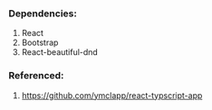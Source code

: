 ### Dependencies:
1.  React
2.  Bootstrap
3.  React-beautiful-dnd



### Referenced:
1.  https://github.com/ymclapp/react-typscript-app